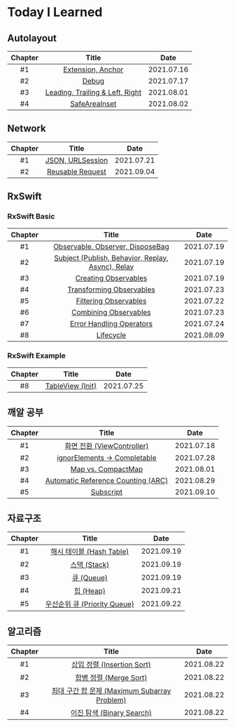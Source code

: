 # Today I Learned

## Autolayout

|Chapter|Title|Date|
|:-------:|:-----:|:---:|
|#1|[Extension, Anchor](https://github.com/hogumachu/TIL/blob/main/Note/AutoLayout.md#1-extension-anchor)|2021.07.16|
|#2|[Debug](https://github.com/hogumachu/TIL/blob/main/Note/AutoLayout.md#2-debug)|2021.07.17|
|#3|[Leading, Trailing & Left, Right](https://github.com/hogumachu/TIL/blob/main/Note/AutoLayout.md#3-leading-trailing--left-right)|2021.08.01|
|#4|[SafeAreaInset](https://github.com/hogumachu/TIL/blob/main/Note/AutoLayout.md#4-safeareainset)|2021.08.02|




## Network

|Chapter|Title|Date|
|:-------:|:-----:|:---:|
|#1|[JSON, URLSession](https://github.com/hogumachu/TIL/blob/main/Note/Network.md#1-json--urlsession)|2021.07.21|
|#2|[Reusable Request](https://github.com/hogumachu/TIL/blob/main/Note/Network.md#2-reusable-request)|2021.09.04|


## RxSwift
### RxSwift Basic

|Chapter|Title|Date|
|:-------:|:-----:|:---:|
|#1|[Observable, Observer, DisposeBag](https://github.com/hogumachu/TIL/blob/main/Note/RxSwift.md#1-observable-observer-disposebag)|2021.07.19|
|#2|[Subject (Publish, Behavior, Replay, Async), Relay](https://github.com/hogumachu/TIL/blob/main/Note/RxSwift.md#2-subject-publish-behavior-replay-async-relay)|2021.07.19|
|#3|[Creating Observables](https://github.com/hogumachu/TIL/blob/main/Note/RxSwift.md#3-creating-observables)|2021.07.19|
|#4|[Transforming Observables](https://github.com/hogumachu/TIL/blob/main/Note/RxSwift.md#4-transforming-observables)|2021.07.23|
|#5|[Filtering Observables](https://github.com/hogumachu/TIL/blob/main/Note/RxSwift.md#5-filtering-observables)|2021.07.22|
|#6|[Combining Observables](https://github.com/hogumachu/TIL/blob/main/Note/RxSwift.md#6-combining-observables)|2021.07.23|
|#7|[Error Handling Operators](https://github.com/hogumachu/TIL/blob/main/Note/RxSwift.md#7-error-handling-operators)|2021.07.24|
|#8|[Lifecycle](https://github.com/hogumachu/TIL/blob/main/Note/RxSwift.md#8-lifecycle)|2021.08.09|


### RxSwift Example
|Chapter|Title|Date|
|:-------:|:-----:|:---:|
|#8|[TableView (Init)](https://github.com/hogumachu/TIL/blob/main/Note/RxSwift%20Example.md#8-tableview-init)|2021.07.25|

## 깨알 공부
|Chapter|Title|Date|
|:-------:|:-----:|:---:|
|#1|[화면 전환 (ViewController)](https://github.com/hogumachu/TIL/blob/main/Note/ETC.md#1-%ED%99%94%EB%A9%B4-%EC%A0%84%ED%99%98-viewcontroller)|2021.07.18|
|#2|[ignorElements -> Completable](https://github.com/hogumachu/TIL/blob/main/Note/ETC.md#2-ignoreelements---completable)|2021.07.28|
|#3|[Map vs. CompactMap](https://github.com/hogumachu/TIL/blob/main/Note/ETC.md#3-map-vs-compactmap)|2021.08.01|
|#4|[Automatic Reference Counting (ARC)](https://github.com/hogumachu/TIL/blob/main/Note/ETC.md#4-automatic-reference-counting-arc)|2021.08.29|
|#5|[Subscript](https://github.com/hogumachu/TIL/blob/main/Note/ETC.md#5-subscript)|2021.09.10|


## 자료구조
|Chapter|Title|Date|
|:-------:|:-----:|:---:|
|#1|[해시 테이블 (Hash Table)](https://github.com/hogumachu/TIL/blob/main/Note/DataStructure.md#1-hashtable)|2021.09.19|
|#2|[스택 (Stack)](https://github.com/hogumachu/TIL/blob/main/Note/DataStructure.md#2-stack)|2021.09.19|
|#3|[큐 (Queue)](https://github.com/hogumachu/TIL/blob/main/Note/DataStructure.md#3-queue)|2021.09.19|
|#4|[힙 (Heap)](https://github.com/hogumachu/TIL/blob/main/Note/DataStructure.md#4-heap)|2021.09.21|
|#5|[우선순위 큐 (Priority Queue)](https://github.com/hogumachu/TIL/blob/main/Note/DataStructure.md#5-priority-queue)|2021.09.22|


## 알고리즘
|Chapter|Title|Date|
|:-------:|:-----:|:---:|
|#1|[삽입 정렬 (Insertion Sort)](https://github.com/hogumachu/TIL/blob/main/Note/Algorithm.md#1-insertion-sort)|2021.08.22|
|#2|[합병 정렬 (Merge Sort)](https://github.com/hogumachu/TIL/blob/main/Note/Algorithm.md#2-merge-sort)|2021.08.22|
|#3|[최대 구간 합 문제 (Maximum Subarray Problem)](https://github.com/hogumachu/TIL/blob/main/Note/Algorithm.md#3-maximum-subarray-problem)|2021.08.22|
|#4|[이진 탐색 (Binary Search)](https://github.com/hogumachu/TIL/blob/main/Note/Algorithm.md#4-binary-search)|2021.08.22|





